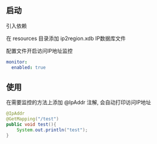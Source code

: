 ## 启动
引入依赖  

在 resources 目录添加 ip2region.xdb IP数据库文件

配置文件开启访问IP地址监控

```yml
monitor:
  enabled: true
```

## 使用

在需要监控的方法上添加 @IpAddr 注解, 会自动打印访问IP地址
```java
@IpAddr
@GetMapping("/test")
public void test(){
    System.out.println("test");
}
```
